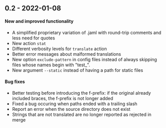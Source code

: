 ## 0.2 - 2022-01-08

#### New and improved functionality

- A simplified proprietary variation of .jaml with round-trip comments and less need for quotes
- New action `stat`
- Different verbosity levels for `translate` action
- Better error messages about malformed translations
- New option `exclude-pattern` in config files instead of always skipping files whose names begin with "test_".
- New argument `--static` instead of having a path for static files

#### Bug fixes

- Better testing before introducing the f-prefix: if the original already included braces, the f-prefix is not longer added
- Fixed a bug occuring when paths ended with a trailing slash
- Report an error when the source directory does not exist
- Strings that are not translated are no longer reported as rejected in merge